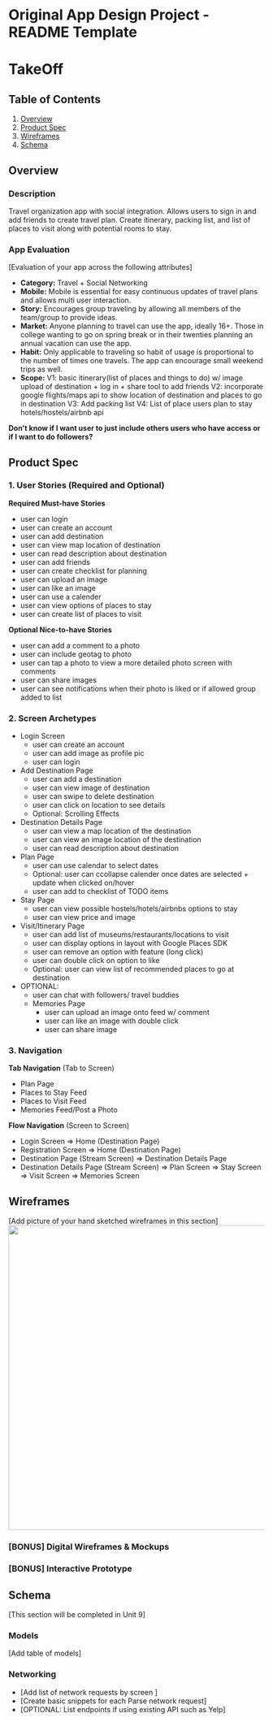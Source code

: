 Original App Design Project - README Template
===

# TakeOff

## Table of Contents
1. [Overview](#Overview)
1. [Product Spec](#Product-Spec)
1. [Wireframes](#Wireframes)
2. [Schema](#Schema)

## Overview
### Description
Travel organization app with social integration. Allows users to sign in and add friends to create travel plan. Create itinerary, packing list, and list of places to visit along with potential rooms to stay.

### App Evaluation
[Evaluation of your app across the following attributes]
- **Category:** Travel + Social Networking
- **Mobile:** Mobile is essential for easy continuous updates of travel plans and allows multi user interaction. 
- **Story:** Encourages group traveling by allowing all members of the team/group to provide ideas. 
- **Market:** Anyone planning to travel can use the app, ideally 16+. Those in college wanting to go on spring break or in their twenties planning an annual vacation can use the app.
- **Habit:** Only applicable to traveling so habit of usage is proportional to the number of times one travels. The app can encourage small weekend trips as well.
- **Scope:** V1: basic itinerary(list of places and things to do) w/ image upload of destination + log in + share tool to add friends
V2: incorporate google flights/maps api to show location of destination and places to go in destination
V3: Add packing list
V4: List of place users plan to stay hotels/hostels/airbnb api

**Don't know if I want user to just include others users who have access or if I want to do followers?**
## Product Spec

### 1. User Stories (Required and Optional)

**Required Must-have Stories**

* user can login
* user can create an account
* user can add destination
* user can view map location of destination
* user can read description about destination
* user can add friends
* user can create checklist for planning
* user can upload an image
* user can like an image
* user can use a calender
* user can view options of places to stay
* user can create list of places to visit

**Optional Nice-to-have Stories**

* user can add a comment to a photo
* user can include geotag to photo
* user can tap a photo to view a more detailed photo screen with comments
* user can share images 
* user can see notifications when their photo is liked or if allowed group added to list

### 2. Screen Archetypes
* Login Screen
    * user can create an account
    * user can add image as profile pic
    * user can login
* Add Destination Page
    * user can add a destination
    * user can view image of destination
    * user can swipe to delete destination
    * user can click on location to see details
    * Optional: Scrolling Effects
* Destination Details Page
    * user can view a map location of the destination
    * user can view an image location of the destination
    * user can read description about destination
* Plan Page
    * user can use calendar to select dates
    * Optional: user can ccollapse calender once dates are selected + update when clicked on/hover
    * user can add to checklist of TODO items 
* Stay Page
    * user can view possible hostels/hotels/airbnbs options to stay
    * user can view price and image
* Visit/Itinerary Page
    * user can add list of museums/restaurants/locations to visit
    * user can display options in layout with Google Places SDK
    * user can remove an option with feature (long click)
    * user can double click on option to like
    * Optional: user can view list of recommended places to go at destination
* OPTIONAL: 
    * user can chat with followers/ travel buddies
    * Memories Page
        * user can upload an image onto feed w/ comment
        * user can like an image with double click
        * user can share image

### 3. Navigation

**Tab Navigation** (Tab to Screen)

* Plan Page
* Places to Stay Feed
* Places to Visit Feed
* Memories Feed/Post a Photo

**Flow Navigation** (Screen to Screen)

* Login Screen
    => Home (Destination Page)
* Registration Screen
    => Home (Destination Page)
* Destination Page (Stream Screen)
    => Destination Details Page
* Destination Details Page (Stream Screen)
    => Plan Screen
    => Stay Screen
    => Visit Screen
    => Memories Screen

## Wireframes
[Add picture of your hand sketched wireframes in this section]
<img src="" width=600>

### [BONUS] Digital Wireframes & Mockups

### [BONUS] Interactive Prototype

## Schema 
[This section will be completed in Unit 9]
### Models
[Add table of models]
### Networking
- [Add list of network requests by screen ]
- [Create basic snippets for each Parse network request]
- [OPTIONAL: List endpoints if using existing API such as Yelp]
